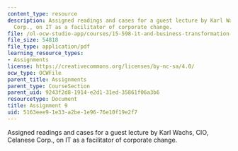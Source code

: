 ```yaml
---
content_type: resource
description: Assigned readings and cases for a guest lecture by Karl Wachs, CIO, Celanese
  Corp., on IT as a facilitator of corporate change.
file: /ol-ocw-studio-app/courses/15-598-it-and-business-transformation-spring-2003/5163eee91e33a2be1e9676e10f19e2f7_assignment8.pdf
file_size: 54818
file_type: application/pdf
learning_resource_types:
- Assignments
license: https://creativecommons.org/licenses/by-nc-sa/4.0/
ocw_type: OCWFile
parent_title: Assignments
parent_type: CourseSection
parent_uid: 9243f2d8-1914-e2d1-31ed-35861f06a3b6
resourcetype: Document
title: Assignment 9
uid: 5163eee9-1e33-a2be-1e96-76e10f19e2f7
---
```

Assigned readings and cases for a guest lecture by Karl Wachs, CIO, Celanese Corp., on IT as a facilitator of corporate change.